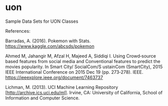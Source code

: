 # uon
Sample Data Sets for UON Classes

References:

Barradas, A. (2016). Pokemon with Stats. https://www.kaggle.com/abcsds/pokemon

Ahmed M, Jahangir M, Afzal H, Majeed A, Siddiqi I. Using Crowd‐source based features from 
social media and Conventional features to predict the movies popularity. In Smart City/ 
SocialCom/S ustainCom (SmartCity), 2015 IEEE International Conference on 2015 Dec 19 (pp. 
273‐278). IEEE. https://ieeexplore.ieee.org/document/7463737 

Lichman, M. (2013). UCI Machine Learning Repository [http://archive.ics.uci.edu/ml]. Irvine, CA: 
University of California, School of Information and Computer Science. 
